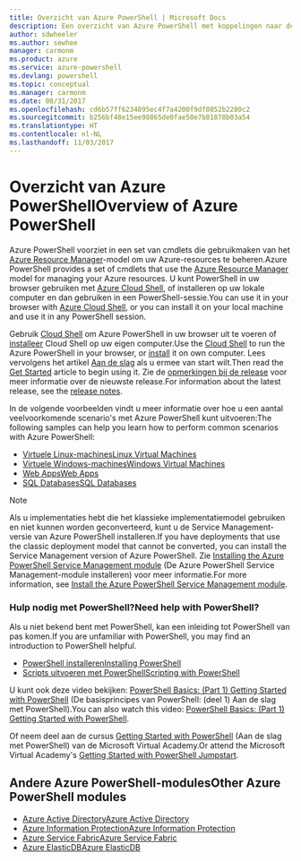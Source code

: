 ```yaml
---
title: Overzicht van Azure PowerShell | Microsoft Docs
description: Een overzicht van Azure PowerShell met koppelingen naar de installatie en configuratie.
author: sdwheeler
ms.author: sewhee
manager: carmonm
ms.product: azure
ms.service: azure-powershell
ms.devlang: powershell
ms.topic: conceptual
ms.manager: carmonm
ms.date: 08/31/2017
ms.openlocfilehash: cd6b57ff6234895ec4f7a4200f9df0852b2280c2
ms.sourcegitcommit: b256bf48e15ee98865de0fae50e7b81878b03a54
ms.translationtype: HT
ms.contentlocale: nl-NL
ms.lasthandoff: 11/03/2017
---
```

# <a name="overview-of-azure-powershell"></a><span data-ttu-id="b0801-103">Overzicht van Azure PowerShell</span><span class="sxs-lookup"><span data-stu-id="b0801-103">Overview of Azure PowerShell</span></span>

<span data-ttu-id="b0801-104">Azure PowerShell voorziet in een set van cmdlets die gebruikmaken van het [Azure Resource Manager](/azure/azure-resource-manager/resource-group-overview)-model om uw Azure-resources te beheren.</span><span class="sxs-lookup"><span data-stu-id="b0801-104">Azure PowerShell provides a set of cmdlets that use the [Azure Resource Manager](/azure/azure-resource-manager/resource-group-overview) model for managing your Azure resources.</span></span> <span data-ttu-id="b0801-105">U kunt PowerShell in uw browser gebruiken met [Azure Cloud Shell](/azure/cloud-shell/overview), of installeren op uw lokale computer en dan gebruiken in een PowerShell-sessie.</span><span class="sxs-lookup"><span data-stu-id="b0801-105">You can use it in your browser with [Azure Cloud Shell](/azure/cloud-shell/overview), or you can install it on your local machine and use it in any PowerShell session.</span></span>

<span data-ttu-id="b0801-106">Gebruik [Cloud Shell](/azure/cloud-shell/overview) om Azure PowerShell in uw browser uit te voeren of [installeer](install-azurerm-ps.md) Cloud Shell op uw eigen computer.</span><span class="sxs-lookup"><span data-stu-id="b0801-106">Use the [Cloud Shell](/azure/cloud-shell/overview) to run the Azure PowerShell in your browser, or [install](install-azurerm-ps.md) it on own computer.</span></span> <span data-ttu-id="b0801-107">Lees vervolgens het artikel [Aan de slag](get-started-azureps.md) als u ermee van start wilt.</span><span class="sxs-lookup"><span data-stu-id="b0801-107">Then read the [Get Started](get-started-azureps.md) article to begin using it.</span></span> <span data-ttu-id="b0801-108">Zie de [opmerkingen bij de release](release-notes-azureps.md) voor meer informatie over de nieuwste release.</span><span class="sxs-lookup"><span data-stu-id="b0801-108">For information about the latest release, see the [release notes](release-notes-azureps.md).</span></span>

<span data-ttu-id="b0801-109">In de volgende voorbeelden vindt u meer informatie over hoe u een aantal veelvoorkomende scenario's met Azure PowerShell kunt uitvoeren:</span><span class="sxs-lookup"><span data-stu-id="b0801-109">The following samples can help you learn how to perform common scenarios with Azure PowerShell:</span></span>

* [<span data-ttu-id="b0801-110">Virtuele Linux-machines</span><span class="sxs-lookup"><span data-stu-id="b0801-110">Linux Virtual Machines</span></span>](/azure/virtual-machines/virtual-machines-linux-powershell-samples?toc=/powershell/azure/toc.json)
* [<span data-ttu-id="b0801-111">Virtuele Windows-machines</span><span class="sxs-lookup"><span data-stu-id="b0801-111">Windows Virtual Machines</span></span>](/azure/virtual-machines/virtual-machines-windows-powershell-samples?toc=/powershell/azure/toc.json)
* [<span data-ttu-id="b0801-112">Web Apps</span><span class="sxs-lookup"><span data-stu-id="b0801-112">Web Apps</span></span>](/azure/app-service-web/app-service-powershell-samples?toc=/powershell/azure/toc.json)
* [<span data-ttu-id="b0801-113">SQL Databases</span><span class="sxs-lookup"><span data-stu-id="b0801-113">SQL Databases</span></span>](/azure/sql-database/sql-database-powershell-samples?toc=/powershell/azure/toc.json)

> [!NOTE]
> <span data-ttu-id="b0801-114">Als u implementaties hebt die het klassieke implementatiemodel gebruiken en niet kunnen worden geconverteerd, kunt u de Service Management-versie van Azure PowerShell installeren.</span><span class="sxs-lookup"><span data-stu-id="b0801-114">If you have deployments that use the classic deployment model that cannot be converted, you can install the Service Management version of Azure PowerShell.</span></span> <span data-ttu-id="b0801-115">Zie [Installing the Azure PowerShell Service Management module](/powershell/azure/servicemanagement/install-azure-ps) (De Azure PowerShell Service Management-module installeren) voor meer informatie.</span><span class="sxs-lookup"><span data-stu-id="b0801-115">For more information, see [Install the Azure PowerShell Service Management module](/powershell/azure/servicemanagement/install-azure-ps).</span></span>


### <a name="need-help-with-powershell"></a><span data-ttu-id="b0801-116">Hulp nodig met PowerShell?</span><span class="sxs-lookup"><span data-stu-id="b0801-116">Need help with PowerShell?</span></span>

<span data-ttu-id="b0801-117">Als u niet bekend bent met PowerShell, kan een inleiding tot PowerShell van pas komen.</span><span class="sxs-lookup"><span data-stu-id="b0801-117">If you are unfamiliar with PowerShell, you may find an introduction to PowerShell helpful.</span></span>

* [<span data-ttu-id="b0801-118">PowerShell installeren</span><span class="sxs-lookup"><span data-stu-id="b0801-118">Installing PowerShell</span></span>](/powershell/scripting/installing-windows-powershell)
* [<span data-ttu-id="b0801-119">Scripts uitvoeren met PowerShell</span><span class="sxs-lookup"><span data-stu-id="b0801-119">Scripting with PowerShell</span></span>](/powershell/scripting/scripting-with-windows-powershell)

<span data-ttu-id="b0801-120">U kunt ook deze video bekijken: [PowerShell Basics: (Part 1) Getting Started with PowerShell](https://channel9.msdn.com/Blogs/Taste-of-Premier/PowerShellBasicsPart1) (De basisprincipes van PowerShell: (deel 1) Aan de slag met PowerShell).</span><span class="sxs-lookup"><span data-stu-id="b0801-120">You can also watch this video: [PowerShell Basics: (Part 1) Getting Started with PowerShell](https://channel9.msdn.com/Blogs/Taste-of-Premier/PowerShellBasicsPart1).</span></span>

<span data-ttu-id="b0801-121">Of neem deel aan de cursus [Getting Started with PowerShell](https://mva.microsoft.com/liveevents/powershell-jumpstart) (Aan de slag met PowerShell) van de Microsoft Virtual Academy.</span><span class="sxs-lookup"><span data-stu-id="b0801-121">Or attend the Microsoft Virtual Academy's [Getting Started with PowerShell Jumpstart](https://mva.microsoft.com/liveevents/powershell-jumpstart).</span></span>

## <a name="other-azure-powershell-modules"></a><span data-ttu-id="b0801-122">Andere Azure PowerShell-modules</span><span class="sxs-lookup"><span data-stu-id="b0801-122">Other Azure PowerShell modules</span></span>

* [<span data-ttu-id="b0801-123">Azure Active Directory</span><span class="sxs-lookup"><span data-stu-id="b0801-123">Azure Active Directory</span></span>](/powershell/azure/active-directory/)
* [<span data-ttu-id="b0801-124">Azure Information Protection</span><span class="sxs-lookup"><span data-stu-id="b0801-124">Azure Information Protection</span></span>](/powershell/azure/aip/)
* [<span data-ttu-id="b0801-125">Azure Service Fabric</span><span class="sxs-lookup"><span data-stu-id="b0801-125">Azure Service Fabric</span></span>](/powershell/azure/service-fabric/)
* [<span data-ttu-id="b0801-126">Azure ElasticDB</span><span class="sxs-lookup"><span data-stu-id="b0801-126">Azure ElasticDB</span></span>](/powershell/azure/elasticdbjobs/)
